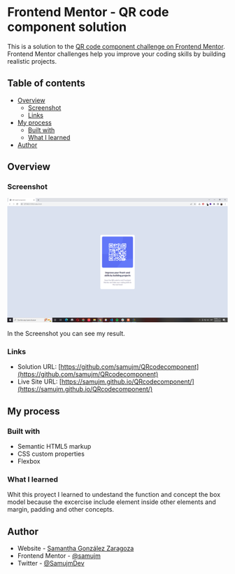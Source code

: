 # Frontend Mentor - QR code component solution

This is a solution to the [QR code component challenge on Frontend Mentor](https://www.frontendmentor.io/challenges/qr-code-component-iux_sIO_H). Frontend Mentor challenges help you improve your coding skills by building realistic projects. 

## Table of contents

- [Overview](#overview)
  - [Screenshot](#screenshot)
  - [Links](#links)
- [My process](#my-process)
  - [Built with](#built-with)
  - [What I learned](#what-i-learned)
- [Author](#author)

## Overview

### Screenshot

![](./captura.png)

In the Screenshot you can see my result.

### Links

- Solution URL: [https://github.com/samujm/QRcodecomponent](https://github.com/samujm/QRcodecomponent)
- Live Site URL: [https://samujm.github.io/QRcodecomponent/](https://samujm.github.io/QRcodecomponent/)

## My process

### Built with

- Semantic HTML5 markup
- CSS custom properties
- Flexbox

### What I learned

Whit this proyect I learned to undestand the function and concept the box model because the excercise include element inside other elements and margin, padding and other concepts.

## Author

- Website - [Samantha González Zaragoza](https://github.com/samujm)
- Frontend Mentor - [@samujm](https://www.frontendmentor.io/profile/samujm)
- Twitter - [@SamujmDev](https://twitter.com/SamujmDev)
